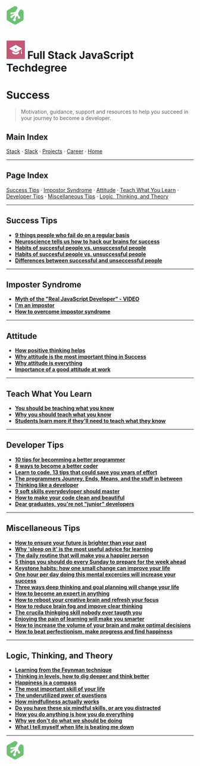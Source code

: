 ![Treehouse Logo](../repo-imgs/frogprint.png "Team Treehouse")

# ![Full Stack JavaScript Techdegree](repo-imgs/fsjs.png "FSJS") Full Stack JavaScript Techdegree

# Success

>Motivation, guidance, support and resources to help you succeed in your journey to become a developer.

## Main Index

[Stack](stack.md) ·
[Slack](slack.md) ·
[Projects](projects.md) ·
[Career](career.md) ·
[Home](../README.md)

--------

## Page Index

[Success Tips](#success-tips) ·
[Impostor Syndrome](#impostor-syndrome) ·
[Attitude](#attitude) ·
[Teach What You Learn](#teach-what-you-learn) ·
[Developer Tips](#developer-tips) ·
[Miscellaneous Tips](#miscellaneous-tips) ·
[Logic, Thinking, and Theory](#logic,-thinking,-and-theory)

-------

## Success Tips

* **[9 things people who fail do on a regular basis](https://medium.com/personal-growth/9-things-people-who-fail-do-on-a-regular-basis-dont-do-these-a50059820ac8)**
* **[Neuroscience tells us how to hack our brains for success](https://www.entrepreneur.com/article/295885)**
* **[Habits of succesful people vs. unsuccessful people](https://www.skillsyouneed.com/rhubarb/successful-vs-unsuccessful-people.html)**
* **[Habits of succesful people vs. unsuccessful people](https://qykly.wordpress.com/2016/08/03/338/)**
* **[Differences between successful and unseccessful people](https://www.inc.com/jessica-stillman/8-essential-differences-between-successful-and-unsuccessful-people.html)**

--------

## Imposter Syndrome

* **[Myth of the "Real JavaScript Developer" - VIDEO](https://www.youtube.com/watch?v=Xt5qpbiqw2g)**
* **[I'm an impostor](https://davidwalsh.name/impostor-syndrome)**
* **[How to overcome impostor syndrome](https://medium.com/learn-love-code/developers-how-to-overcome-imposter-syndrome-48edee803cf4)**

--------

## Attitude

* **[How positive thinking helps](https://jamesclear.com/positive-thinking)**
* **[Why attitude is the most important thing in Success](https://thoughtcatalog.com/jeanne-san-pascual/2015/02/why-attitude-is-the-most-important-thing-in-success/)**
* **[Why attitude is everything](http://www.success.com/article/why-your-attitude-is-everything)**
* **[Importance of a good attitude at work](https://www.livestrong.com/article/180053-importance-of-good-attitude-at-work/)**

--------

## Teach What You Learn

* **[You should be teaching what you know](https://crew.co/blog/teaching-what-you-know/)**
* **[Why you should teach what you know](https://lifehacker.com/teach-others-what-you-know-to-make-connections-and-lear-1639560273)**
* **[Students learn more if they'll need to teach what they know](https://www.futurity.org/learning-students-teaching-741342/)**

--------

## Developer Tips

* **[10 tips for becomming a better programmer](https://www.techrepublic.com/article/10-tips-for-becoming-a-better-programmer/)**
* **[8 ways to become a better coder](https://blog.newrelic.com/2016/02/22/8-ways-become-a-better-coder/)**
* **[Learn to code, 13 tips that could save you years of effort](https://medium.com/javascript-scene/learn-to-code-13-tips-that-could-save-you-years-of-effort-92ce799a3e1f)**
* **[The programmers Jounrey, Ends, Means, and the stuff in between](https://medium.com/team-treehouse/the-programmers-journey-ends-means-and-the-stuff-in-between-s-6dec20956fe8)**
* **[Thinking like a developer](https://medium.com/team-treehouse/thinking-like-a-developer-f9d9fac5a961)**
* **[9 soft skills everydevloper should master](https://www.netguru.co/blog/9-soft-skills-every-web-developer-should-master)**
* **[How to make your code clean and beautiful ](https://hackernoon.com/how-to-make-your-code-clean-and-beautiful-5ff7aee03be6)**
* **[Dear graduates, you're not "junior" developers](https://builttoadapt.io/dear-graduates-youre-not-junior-developers-53b80e020713)**

--------

## Miscellaneous Tips

* **[How to ensure your future is brighter than your past](https://journal.thriveglobal.com/how-to-ensure-your-future-is-bigger-than-your-past-386d876d3f20)**
* **[Why 'sleep on it' is the most useful advice for learning](https://medium.com/q-e-d/why-sleep-on-it-is-the-most-useful-advice-for-learning-and-also-the-most-neglected-86b20249f06d)**
* **[The daily routine that will make you a happier person](https://medium.com/the-mission/the-daily-routine-backed-by-science-that-will-make-you-a-happier-person-3f21810da130)**
* **[5 things you should do every Sunday to prepare for the week ahead](https://medium.com/personal-growth/5-simple-things-you-should-do-every-sunday-night-to-prepare-for-the-week-ahead-6903481af35)**
* **[Keystone habits: how one small change can improve your life](https://medium.com/personal-growth/keystone-habits-how-one-small-change-can-improve-your-entire-life-9be798202db5)**
* **[One hour per day doing this mental excercies will increase your success](https://medium.com/personal-growth/1-hour-per-day-doing-this-mental-exercise-will-exponentially-increase-your-success-adf6027edb9c)**
* **[Three ways deep thinking and goal planning will change your life](https://medium.com/the-mission/the-3-ways-deep-thinking-and-goal-planning-will-change-your-life-e9de40485997)**
* **[How to become an expert in anything](https://medium.com/the-mission/how-to-become-an-expert-in-anything-6b0a5e6ab27f)**
* **[How to reboot your creative brain and refresh your focus](https://medium.com/swlh/how-to-supercharge-your-brain-throughout-your-career-c61862dcd725)**
* **[How to reduce brain fog and impove clear thinking](https://medium.com/personal-growth/want-to-reduce-brain-fog-and-improve-clear-thinking-give-up-these-things-immediately-1bfee44f4dd7)**
* **[The crucila thinkging skill nobody ever taugth you](https://medium.com/the-mission/the-crucial-thinking-skill-nobody-ever-taught-you-536191d101ab)**
* **[Enjoying the pain of learning will make you smarter](https://medium.com/@GusRazzetti/what-doesnt-kill-you-makes-you-smarter-right-f6ba666b5995)**
* **[How to increase the volume of your brain and make optimal decisions](https://medium.com/thrive-global/how-to-take-ownership-and-change-your-brain-identity-and-future-252ffab07523)**
* **[How to beat perfectionism, make progress and find happiness](https://medium.com/personal-growth/how-to-beat-perfectionism-make-progress-and-find-happiness-f7961953ab9)**

--------

## Logic, Thinking, and Theory

* **[Learning from the Feynman technique](https://medium.com/taking-note/learning-from-the-feynman-technique-5373014ad230)**
* **[Thinking in levels, how to dig deeper and think better](https://medium.com/personal-growth/thinking-in-levels-how-to-dig-deeper-and-think-better-8909afbe4fed)**
* **[Happiness is a compass](https://medium.com/swlh/happiness-is-a-compass-not-a-destination-903f92cf586e)**
* **[The most important skill of your life](https://medium.com/personal-growth/the-most-important-skill-in-your-life-7154f7b92012)**
* **[The underutilized pwer of questions](https://medium.com/personal-growth/the-underutilized-power-of-questions-how-einstein-and-da-vinci-found-genius-d7ef7d99f7bd)**
* **[How mindfullness actually works](https://medium.com/personal-growth/how-mindfulness-actually-works-and-why-it-can-change-your-life-b76d889a490)**
* **[Do you have these six mindful skills, or are you distracted](https://medium.com/thrive-global/6-keystone-skills-for-deciding-what-you-want-learning-effectively-and-mastering-life-ca97d4f7cfd0)**
* **[How you do anything is how you do everything](https://medium.com/thrive-global/how-you-do-anything-is-how-you-do-everything-bc6e264e40ee)**
* **[Why we don't do what we should be doing](https://medium.com/personal-growth/why-we-dont-do-what-we-should-be-doing-cbb8ca2dd456)**
* **[What I tell myself when life is beating me down](https://medium.com/the-mission/what-i-tell-myself-when-life-is-beating-me-down-9175860c33be)**

--------

![Treehouse Logo](../repo-imgs/frogprint.png "Team Treehouse")